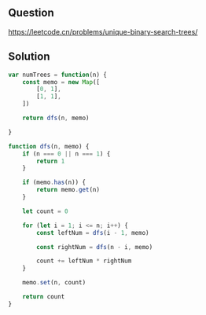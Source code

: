 ## Question
https://leetcode.cn/problems/unique-binary-search-trees/

## Solution
```javascript
var numTrees = function(n) {
    const memo = new Map([
        [0, 1],
        [1, 1],
    ])

    return dfs(n, memo)

}

function dfs(n, memo) {
    if (n === 0 || n === 1) {
        return 1
    }

    if (memo.has(n)) {
        return memo.get(n)
    }

    let count = 0

    for (let i = 1; i <= n; i++) {
        const leftNum = dfs(i - 1, memo)

        const rightNum = dfs(n - i, memo)

        count += leftNum * rightNum
    }

    memo.set(n, count)

    return count
}
```